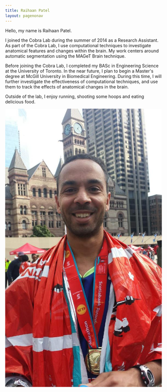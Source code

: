 ```yaml
---
title: Raihaan Patel
layout: pagenonav
---
```


Hello, my name is Raihaan Patel.

I joined the Cobra Lab during the summer of 2014 as a Research Assistant.  As part of the Cobra Lab, I use computational techniques to investigate anatomical features and changes within the brain.  My work centers around automatic segmentation using the MAGeT Brain technique.

Before joining the Cobra Lab, I completed my BASc in Engineering Science at the University of Toronto.  In the near future, I plan to begin a Master's degree at McGill University in Biomedical Engineering.  During this time, I will further investigate the effectiveness of computational techniques, and use them to track the effects of anatomical changes in the brain.


Outside of the lab, I enjoy running, shooting some hoops and eating delicious food. 

![Raihaan's pic](/images/raihaan.jpg)
